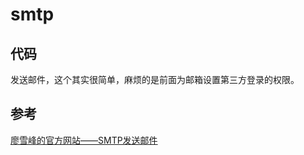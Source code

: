 # smtp
## 代码
发送邮件，这个其实很简单，麻烦的是前面为邮箱设置第三方登录的权限。
## 参考
[廖雪峰的官方网站——SMTP发送邮件](https://www.liaoxuefeng.com/wiki/001374738125095c955c1e6d8bb493182103fac9270762a000/001386832745198026a685614e7462fb57dbf733cc9f3ad000)